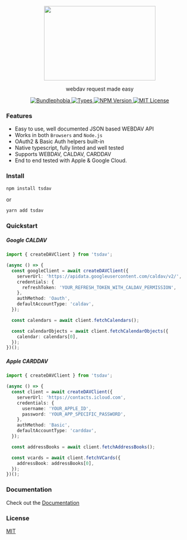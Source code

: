 <p align="center">
  <img width="300" height="200" src="https://github.com/llldar/tsDAV/blob/master/docs/static/img/logo.svg">
</p>
<p align="center">
webdav request made easy
</p>

<p align="center">
  <a href="https://bundlephobia.com/result?p=tsdav">
    <img alt="Bundlephobia" src="https://img.shields.io/bundlephobia/minzip/tsdav?style=for-the-badge&labelColor=24292e">
  </a>
  <a aria-label="Types" href="https://www.npmjs.com/package/tsdav">
    <img alt="Types" src="https://img.shields.io/npm/types/tsdav?style=for-the-badge&labelColor=24292e">
  </a>
  <a aria-label="NPM version" href="https://www.npmjs.com/package/tsdav">
    <img alt="NPM Version" src="https://img.shields.io/npm/v/tsdav?style=for-the-badge&labelColor=24292e">
  </a>
  <a aria-label="License" href="https://github.com/llldar/tsDAV/blob/master/LICENSE">
    <img alt="MIT License" src="https://img.shields.io/npm/l/tsdav?style=for-the-badge&labelColor=24292e">
  </a>
</p>

### Features

- Easy to use, well documented JSON based WEBDAV API
- Works in both `Browsers` and `Node.js`
- OAuth2 & Basic Auth helpers built-in
- Native typescript, fully linted and well tested
- Supports WEBDAV, CALDAV, CARDDAV
- End to end tested with Apple & Google Cloud.

### Install

```bash
npm install tsdav
```

or

```bash
yarn add tsdav
```

### Quickstart

##### Google CALDAV

```ts
import { createDAVClient } from 'tsdav';

(async () => {
  const googleClient = await createDAVClient({
    serverUrl: 'https://apidata.googleusercontent.com/caldav/v2/',
    credentials: {
      refreshToken: 'YOUR_REFRESH_TOKEN_WITH_CALDAV_PERMISSION',
    },
    authMethod: 'Oauth',
    defaultAccountType: 'caldav',
  });

  const calendars = await client.fetchCalendars();

  const calendarObjects = await client.fetchCalendarObjects({
    calendar: calendars[0],
  });
})();
```

##### Apple CARDDAV

```ts
import { createDAVClient } from 'tsdav';

(async () => {
  const client = await createDAVClient({
    serverUrl: 'https://contacts.icloud.com',
    credentials: {
      username: 'YOUR_APPLE_ID',
      password: 'YOUR_APP_SPECIFIC_PASSWORD',
    },
    authMethod: 'Basic',
    defaultAccountType: 'carddav',
  });

  const addressBooks = await client.fetchAddressBooks();

  const vcards = await client.fetchVCards({
    addressBook: addressBooks[0],
  });
})();
```

### Documentation

Check out the [Documentation](https://tsdav.vercel.app/)

### License

[MIT](https://github.com/llldar/tsDAV/blob/master/LICENSE)
